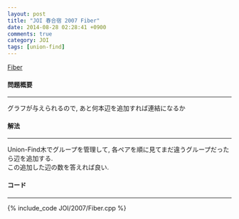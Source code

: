 ```yaml
---
layout: post
title: "JOI 春合宿 2007 Fiber"
date: 2014-08-28 02:28:41 +0900
comments: true
category: JOI
tags: [union-find]
---
```


[Fiber](http://joisc2007.contest.atcoder.jp/tasks/joisc2007_fiber)

#### 問題概要

****

グラフが与えられるので, あと何本辺を追加すれば連結になるか

#### 解法

****

Union-Find木でグループを管理して, 各ペアを順に見てまだ違うグループだったら辺を追加する.  
この追加した辺の数を答えれば良い.

#### コード

****

{% include_code JOI/2007/Fiber.cpp %}
